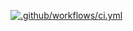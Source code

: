 [![.github/workflows/ci.yml](https://github.com/hadalin/hadalin.github.io/actions/workflows/ci.yml/badge.svg?branch=master)](https://github.com/hadalin/hadalin.github.io/actions/workflows/ci.yml)
